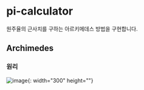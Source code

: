 # pi-calculator
원주율의 근사치를 구하는 아르키메데스 방법을 구현합니다.

## Archimedes
### 원리
![image](https://user-images.githubusercontent.com/55339366/224528149-05ea444b-2781-44c0-99f8-bc921ab82bf6.png){: width="300" height=""}

